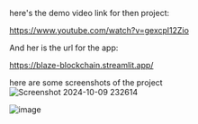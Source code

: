 here's the demo video link for then project:

https://www.youtube.com/watch?v=gexcpl12Zio

And her is the url for the app:

https://blaze-blockchain.streamlit.app/


here are some screenshots of the project 
![Screenshot 2024-10-09 232614](https://github.com/user-attachments/assets/34be8eb1-a9d6-4fc4-85ac-0c8da4071dfd)

![image](https://github.com/user-attachments/assets/6e6e468e-5e6b-4523-a43b-e8964eb29e80)
